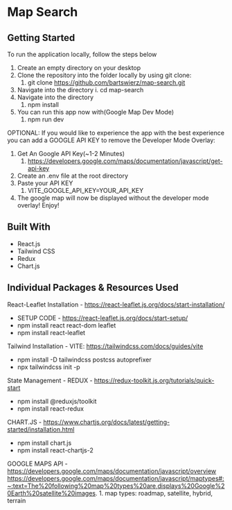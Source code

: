 # Map Search

## Getting Started
To run the application locally, follow the steps below

1. Create an empty directory on your desktop
2. Clone the repository into the folder locally by using git clone:
   1. git clone https://github.com/bartswierz/map-search.git
3. Navigate into the directory
   i. cd map-search
4. Navigate into the directory
   1. npm install
5. You can run this app now with(Google Map Dev Mode)
   1. npm run dev
   
OPTIONAL: If you would like to experience the app with the best experience you can add a GOOGLE API KEY to remove the Developer Mode Overlay:
1. Get An Google API Key(~1-2 Minutes)
   1. https://developers.google.com/maps/documentation/javascript/get-api-key
2. Create an .env file at the root directory
3. Paste your API KEY
   1. VITE_GOOGLE_API_KEY=YOUR_API_KEY
4. The google map will now be displayed without the developer mode overlay! Enjoy!

## Built With
- React.js
- Tailwind CSS
- Redux
- Chart.js

## Individual Packages & Resources Used
React-Leaflet Installation - https://react-leaflet.js.org/docs/start-installation/
- SETUP CODE - https://react-leaflet.js.org/docs/start-setup/
- npm install react react-dom leaflet
- npm install react-leaflet

Tailwind Installation - VITE: https://tailwindcss.com/docs/guides/vite
- npm install -D tailwindcss postcss autoprefixer
- npx tailwindcss init -p

State Management - REDUX - https://redux-toolkit.js.org/tutorials/quick-start
- npm install @reduxjs/toolkit
- npm install react-redux

CHART.JS - https://www.chartjs.org/docs/latest/getting-started/installation.html
- npm install chart.js
- npm install react-chartjs-2

GOOGLE MAPS API - https://developers.google.com/maps/documentation/javascript/overview
https://developers.google.com/maps/documentation/javascript/maptypes#:~:text=The%20following%20map%20types%20are,displays%20Google%20Earth%20satellite%20images.
    1. map types: roadmap, satellite, hybrid, terrain
